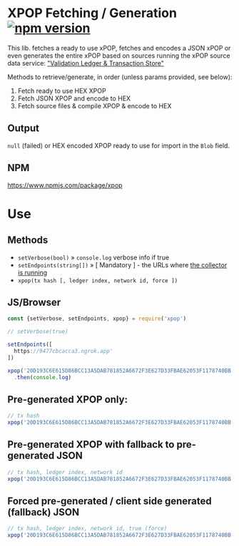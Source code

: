 # XPOP Fetching / Generation [![npm version](https://badge.fury.io/js/xpop.svg)](https://badge.fury.io/js/xpop)

This lib. fetches a ready to use xPOP, fetches and encodes a JSON xPOP or
even generates the entire xPOP based on sources running the xPOP source
data service: ["Validation Ledger & Transaction Store"](https://github.com/Xahau/Validation-Ledger-Tx-Store-to-xPOP)

Methods to retrieve/generate, in order (unless params provided, see below):

1. Fetch ready to use HEX XPOP
2. Fetch JSON XPOP and encode to HEX
3. Fetch source files & compile XPOP & encode to HEX

## Output

`null` (failed) or HEX encoded XPOP ready to use for import in the `Blob` field.

## NPM

https://www.npmjs.com/package/xpop

# Use

## Methods

- `setVerbose(bool)` » `console.log` verbose info if true
- `setEndpoints(string[])` » [ Mandatory ] - the URLs where [the collector is running](https://github.com/Xahau/Validation-Ledger-Tx-Store-to-xPOP)
- `xpop(tx hash [, ledger index, network id, force ])`

## JS/Browser

```javascript
const {setVerbose, setEndpoints, xpop} = require('xpop')

// setVerbose(true)

setEndpoints([
  https://9477cbcacca3.ngrok.app'
])

xpop('20D193C6E615D86BCC13A5DAB781852A6672F3E627D33FBAE62053F1178740BB', 41815218, 1, true)
  .then(console.log)
```

## Pre-generated XPOP only:

```javascript
// tx hash
xpop('20D193C6E615D86BCC13A5DAB781852A6672F3E627D33FBAE62053F1178740BB')
```

## Pre-generated XPOP with fallback to pre-generated JSON

```javascript
// tx hash, ledger index, network id
xpop('20D193C6E615D86BCC13A5DAB781852A6672F3E627D33FBAE62053F1178740BB', 41815218, 1)
```

## Forced pre-generated / client side generated (fallback) JSON

```javascript
// tx hash, ledger index, network id, true (force)
xpop('20D193C6E615D86BCC13A5DAB781852A6672F3E627D33FBAE62053F1178740BB', 41815218, 1, true)
```
